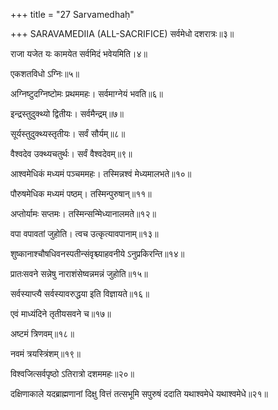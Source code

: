 +++
title = "27 Sarvamedhaḥ"

+++
SARAVAMEDIIA (ALL-SACRIFICE) सर्वमेधो दशरात्रः॥३॥


राजा यजेत यः कामयेत सर्वमिदं भवेयमिति।४॥



एकशतविधो ऽग्निः॥५॥


अग्निष्टुदग्निष्टोमः प्रथममहः। सर्वमाग्नेयं भवति॥६॥


इन्द्रस्तुदुक्थ्यो द्वितीयः। सर्वमैन्द्रम्॥७॥


सूर्यस्तुदुक्थ्यस्तृतीयः। सर्वं सौर्यम्॥८॥


वैश्वदेव उक्थ्यचतुर्थः। सर्वं वैश्वदेवम्॥९॥




आश्वमेधिकं मध्यमं पञ्चममहः। तस्मिन्नश्वं मेध्यमालभते॥१०॥



पौरुषमेधिक मध्यमं पष्ठम्। तस्मिन्पुरुषान्॥११॥



अप्तोर्यामः सप्तमः। तस्मिन्सन्मेिध्यानालमते॥१२॥


वपा वपावतां जुहोति। त्वच उत्कृत्यावपानाम्॥१३॥



शुष्कानाश्चौषधिवनस्पतीन्संवृश्च्याहवनीये ऽनुप्रकिरन्ति॥१४॥ 


प्रातःसवने सन्नेषु नाराशंसेष्वन्नमन्नं जुहोति॥१५॥



सर्वस्याप्त्यै सर्वस्यावरुद्धया इति विज्ञायते॥१६॥



एवं माध्यंदिने तृतीयसवने च॥१७॥



अष्टमं त्रिणवम्॥१८॥



नवमं त्रयस्त्रिंशम्॥१९॥



विश्वजित्सर्वपृष्ठो ऽतिरात्रो दशममहः॥२०॥



दक्षिणाकाले यदब्राह्मणानां दिक्षु वित्तं तत्सभूमि सपुरुषं ददाति यथाश्वमेधे यथाश्वमेधे॥२१॥


